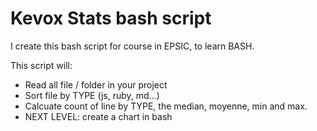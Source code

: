 # Kevox Stats bash script

I create this bash script for course in EPSIC, to learn BASH.

This script will:

- Read all file / folder in your project
- Sort file by TYPE (js, ruby, md...)
- Calcuate count of line by TYPE, the median, moyenne, min and max.
- NEXT LEVEL: create a chart in bash

